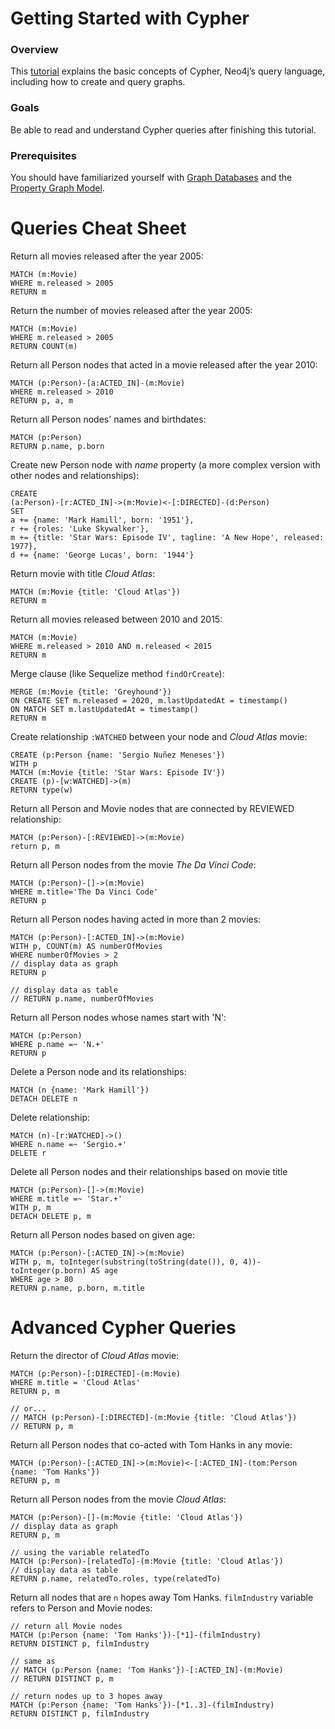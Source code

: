 # Getting Started with Cypher

### Overview

This [tutorial](https://neo4j.com/developer/cypher/guide-cypher-basics/) explains the basic concepts of Cypher, Neo4j’s query language, including how to create and query graphs.

### Goals

Be able to read and understand Cypher queries after finishing this tutorial.

### Prerequisites

You should have familiarized yourself with [Graph Databases](https://neo4j.com/developer/get-started/) and the [Property Graph Model](https://neo4j.com/developer/graph-database/#property-graph).

# Queries Cheat Sheet

Return all movies released after the year 2005:

```
MATCH (m:Movie)
WHERE m.released > 2005
RETURN m
```

Return the number of movies released after the year 2005:

```
MATCH (m:Movie)
WHERE m.released > 2005
RETURN COUNT(m)
```

Return all Person nodes that acted in a movie released after the year 2010:

```
MATCH (p:Person)-[a:ACTED_IN]-(m:Movie)
WHERE m.released > 2010
RETURN p, a, m
```

Return all Person nodes' names and birthdates:

```
MATCH (p:Person)
RETURN p.name, p.born
```

Create new Person node with _name_ property (a more complex version with other nodes and relationships):

```
CREATE
(a:Person)-[r:ACTED_IN]->(m:Movie)<-[:DIRECTED]-(d:Person)
SET
a += {name: 'Mark Hamill', born: '1951'},
r += {roles: 'Luke Skywalker'},
m += {title: 'Star Wars: Episode IV', tagline: 'A New Hope', released: 1977},
d += {name: 'George Lucas', born: '1944'}
```

Return movie with title _Cloud Atlas_:

```
MATCH (m:Movie {title: 'Cloud Atlas'})
RETURN m
```

Return all movies released between 2010 and 2015:

```
MATCH (m:Movie)
WHERE m.released > 2010 AND m.released < 2015
RETURN m
```

Merge clause (like Sequelize method `findOrCreate`):

```
MERGE (m:Movie {title: 'Greyhound'})
ON CREATE SET m.released = 2020, m.lastUpdatedAt = timestamp()
ON MATCH SET m.lastUpdatedAt = timestamp()
RETURN m
```

Create relationship `:WATCHED` between your node and _Cloud Atlas_ movie:

```
CREATE (p:Person {name: 'Sergio Nuñez Meneses'})
WITH p
MATCH (m:Movie {title: 'Star Wars: Episode IV'})
CREATE (p)-[w:WATCHED]->(m)
RETURN type(w)
```

Return all Person and Movie nodes that are connected by REVIEWED relationship:

```
MATCH (p:Person)-[:REVIEWED]->(m:Movie)
return p, m
```

Return all Person nodes from the movie _The Da Vinci Code_:

```
MATCH (p:Person)-[]->(m:Movie)
WHERE m.title='The Da Vinci Code'
RETURN p
```

Return all Person nodes having acted in more than 2 movies:

```
MATCH (p:Person)-[:ACTED_IN]->(m:Movie)
WITH p, COUNT(m) AS numberOfMovies
WHERE numberOfMovies > 2
// display data as graph
RETURN p

// display data as table
// RETURN p.name, numberOfMovies
```

Return all Person nodes whose names start with 'N':

```
MATCH (p:Person)
WHERE p.name =~ 'N.+'
RETURN p
```

Delete a Person node and its relationships:

```
MATCH (n {name: 'Mark Hamill'})
DETACH DELETE n
```

Delete relationship:

```
MATCH (n)-[r:WATCHED]->()
WHERE n.name =~ 'Sergio.+'
DELETE r
```

Delete all Person nodes and their relationships based on movie title

```
MATCH (p:Person)-[]->(m:Movie)
WHERE m.title =~ 'Star.+'
WITH p, m
DETACH DELETE p, m
```

Return all Person nodes based on given age:

```
MATCH (p:Person)-[:ACTED_IN]->(m:Movie)
WITH p, m, toInteger(substring(toString(date()), 0, 4))-toInteger(p.born) AS age
WHERE age > 80
RETURN p.name, p.born, m.title
```

# Advanced Cypher Queries

Return the director of _Cloud Atlas_ movie:

```
MATCH (p:Person)-[:DIRECTED]-(m:Movie)
WHERE m.title = 'Cloud Atlas'
RETURN p, m

// or...
// MATCH (p:Person)-[:DIRECTED]-(m:Movie {title: 'Cloud Atlas'})
// RETURN p, m
```

Return all Person nodes that co-acted with Tom Hanks in any movie:

```
MATCH (p:Person)-[:ACTED_IN]->(m:Movie)<-[:ACTED_IN]-(tom:Person {name: 'Tom Hanks'})
RETURN p, m
```

Return all Person nodes from the movie _Cloud Atlas_:

```
MATCH (p:Person)-[]-(m:Movie {title: 'Cloud Atlas'})
// display data as graph
RETURN p, m

// using the variable relatedTo
MATCH (p:Person)-[relatedTo]-(m:Movie {title: 'Cloud Atlas'})
// display data as table
RETURN p.name, relatedTo.roles, type(relatedTo)
```

Return all nodes that are `n` hopes away Tom Hanks. `filmIndustry` variable refers to Person and Movie nodes:

```
// return all Movie nodes
MATCH (p:Person {name: 'Tom Hanks'})-[*1]-(filmIndustry)
RETURN DISTINCT p, filmIndustry

// same as
// MATCH (p:Person {name: 'Tom Hanks'})-[:ACTED_IN]-(m:Movie)
// RETURN DISTINCT p, m

// return nodes up to 3 hopes away
MATCH (p:Person {name: 'Tom Hanks'})-[*1..3]-(filmIndustry)
RETURN DISTINCT p, filmIndustry
```
